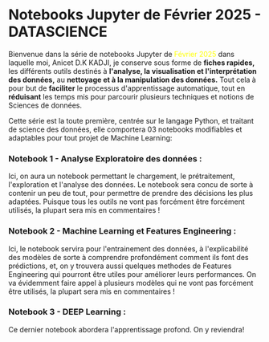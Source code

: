 <h1 class="display-4"> Notebooks Jupyter de Février 2025 - DATASCIENCE </h1>
    <p class="lead">Bienvenue dans la série de notebooks Jupyter de <a style="color:yellow">Février 2025</a> dans laquelle moi, Anicet D.K KADJI, je conserve sous forme de <b>fiches rapides,</b> les différents outils destinés à <b>l'analyse, la visualisation et l'interprétation des données,</b> au <b>nettoyage et à la manipulation des données.</b> Tout cela à pour but de <b>faciliter</b> le processus d'apprentissage automatique, tout en <b>réduisant</b> les temps mis pour parcourir plusieurs techniques et notions de Sciences de données.</p>

<p>Cette série est la toute première, centrée sur le langage Python, et traitant de science des données, elle comportera 03 notebooks modifiables et adaptables pour tout projet de Machine Learning:  </p>

<h3 class="display-4"> Notebook 1 - Analyse Exploratoire des données : </h3>
    <p> Ici, on aura un notebook permettant le chargement, le prétraitement, l'exploration et l'analyse des données. Le notebook sera concu de sorte à contenir un peu de tout, pour permettre de prendre des décisions les plus adaptées. Puisque tous les outils ne vont pas forcément être forcément utilisés, la plupart sera mis en commentaires !</p>

<h3 class="display-4"> Notebook 2 - Machine Learning et Features Engineering : </h3>
    <p> Ici, le notebook servira pour l'entrainement des données, à l'explicabilité des modèles de sorte à comprendre profondément comment ils font des prédictions, et, on y trouvera aussi quelques methodes de Features Engineering qui pourront être utiles pour améliorer leurs performances. On va évidemment faire appel à plusieurs modèles qui ne vont pas forcément être utilisés, la plupart sera mis en commentaires !</p>

<h3 class="display-4"> Notebook 3 - DEEP Learning : </h3>
    <p> Ce dernier notebook abordera l'apprentissage profond. On y reviendra!</p>